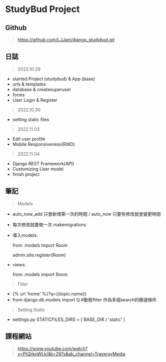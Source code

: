# StudyBud Project

## Github
> https://github.com/LJJain/django_studybud.git

## 日誌
> 2022.10.29
- started Project (studybud) & App (base)
- urls & templates 
- database & createsuperuser
- forms
- User Login & Register
> 2022.10.30
- setting static files
> 2022.11.03
- Edit user profile
- Mobile Responsiveness(RWD)
> 2022.11.04
- Django REST Framework(API)
- Customizing User model
- finish project

## 筆記
> Models
- auto_now_add 只會新增第一次的時間 / auto_now 只要有修改就會變更時間
- 每次修改就要做一次 makemigrations
- 導入models:

    from .models import Room

    admin.site.register(Room)
- views:

    from .models import Room

> Filter
- {% url 'home' %}?q={{topic.name}}
- from django.db.models import Q #動態filter 作為多個search的篩選條件

> Setting Static
- settings.py
    STATICFILES_DIRS = [
        BASE_DIR / 'static'
    ]




## 課程網站
> https://www.youtube.com/watch?v=PtQiiknWUcI&t=297s&ab_channel=TraversyMedia